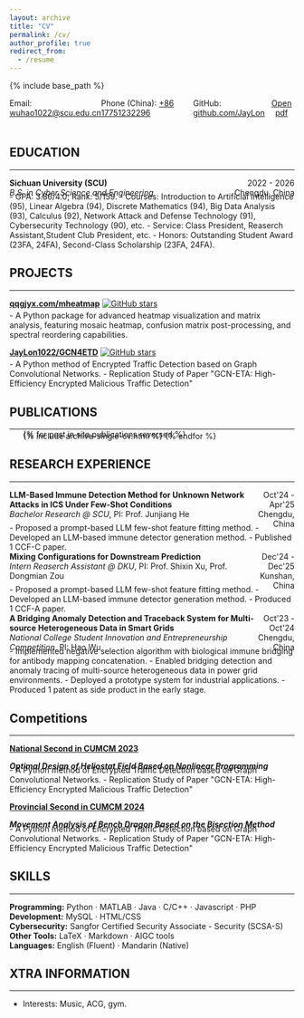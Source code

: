 ```yaml
---
layout: archive
title: "CV"
permalink: /cv/
author_profile: true
redirect_from:
  - /resume
---
```

{% include base_path %}

<div style="display: flex; justify-content: space-between;">
  <div>
    Email: <a href="mailto:wuhao1022@scu.edu.cn" target="_blank">wuhao1022@scu.edu.cn</a><br>
  </div>
  <div>
    Phone (China): <a href="tel:+8617751232296" target="_blank">+86 17751232296</a><br>
  </div>
  <div>
    GitHub: <a href="http://github.com/JayLon1022" target="_blank">github.com/JayLon</a>
  </div>
  <div style="text-align: center; margin-bottom: 20px;" class="no-print">
  <a href="{{ site.baseurl }}/files/resume.pdf" class="btn btn--primary">
    <i class="fas fa-file-pdf" aria-hidden="true"></i> Open pdf
  </a>
  </div>
</div>

## EDUCATION

---

<div style="display: flex; justify-content: space-between;">
  <div>
    <strong>Sichuan University (SCU)</strong><br>
    <em>B.S. in Cyber Science and Engineering</em><br>
  </div>
  <div style="text-align: right;">
    2022 - 2026<br>
    Chengdu, China
  </div>
</div>
<div style="margin-top: -0.7em;"></div>
- GPA: 3.86/4.0;  Rank: 5/159.
- Courses: Introduction to Artificial Intelligence (95), Linear Algebra (94), Discrete Mathematics (94), Big Data Analysis (93), Calculus (92), Network Attack and Defense Technology (91), Cybersecurity Technology (90), etc.
- Service: Class President, Reaserch Assistant,Student Club President, etc.
- Honors: Outstanding Student Award (23FA, 24FA), Second-Class Scholarship (23FA, 24FA).

## PROJECTS

---

**[qqgjyx.com/mheatmap](https://qqgjyx.com/mheatmap)**
[![GitHub stars](https://img.shields.io/github/stars/qqgjyx/mheatmap)](https://github.com/qqgjyx/mheatmap/stargazers)

<div style="margin-top: -0.7em;"></div>
- A Python package for advanced heatmap visualization and matrix analysis, featuring mosaic heatmap, confusion matrix post-processing, and spectral reordering capabilities.

**[JayLon1022/GCN4ETD](https://github.com/JayLon1022/GCN4ETD)**
[![GitHub stars](https://img.shields.io/github/stars/JayLon1022/GCN4ETD)](https://github.com/JayLon1022/GCN4ETD/stargazers)

<div style="margin-top: -0.7em;"></div>
- A Python method of Encrypted Traffic Detection based on Graph Convolutional Networks.
- Replication Study of Paper "GCN-ETA: High-Efficiency Encrypted Malicious Traffic Detection"

## PUBLICATIONS

---

<div style="margin-top: -1em;"></div>
<ul>{% for post in site.publications reversed %}
  <div style="margin-top: -1em;"></div>
  {% include archive-single-cv.html %}
{% endfor %}</ul>

## RESEARCH EXPERIENCE

---

<div style="display: flex; justify-content: space-between;">
  <div>
    <strong>LLM-Based Immune Detection Method for Unknown Network Attacks in ICS Under Few-Shot Conditions</strong><br>
    <em>Bachelor Research @ SCU</em>, PI: Prof. Junjiang He<br>
  </div>
  <div style="text-align: right;">
    Oct'24 - Apr'25<br>
    Chengdu, China
  </div>
</div>
<div style="margin-top: -0.7em;"></div>
- Proposed a prompt-based LLM few-shot feature fitting method.
- Developed an LLM-based immune detector generation method.
- Published 1 CCF-C paper.

<div style="display: flex; justify-content: space-between;">
  <div>
    <strong>Mixing Configurations for Downstream Prediction</strong><br>
    <em>Intern Reaserch Assistant @ DKU</em>, PI: Prof. Shixin Xu, Prof. Dongmian Zou<br>
  </div>
  <div style="text-align: right;">
    Dec'24 - Dec'25<br>
    Kunshan, China
  </div>
</div>
<div style="margin-top: -0.7em;"></div>
- Proposed a prompt-based LLM few-shot feature fitting method.
- Developed an LLM-based immune detector generation method.
- Produced 1 CCF-A paper.

<div style="display: flex; justify-content: space-between;">
  <div>
    <strong>A Bridging Anomaly Detection and Traceback System for Multi-source Heterogeneous Data in Smart Grids</strong><br>
    <em>National College Student Innovation and Entrepreneurship Competition</em>, PI: Hao Wu<br>
  </div>
  <div style="text-align: right;">
    Oct'23 - Oct'24<br>
    Chengdu, China
  </div>
</div>
<div style="margin-top: -0.7em;"></div>
- Implemented negative selection algorithm with biological immune bridging for antibody mapping concatenation.
- Enabled bridging detection and anomaly tracing of multi-source heterogeneous data in power grid environments.
- Deployed a prototype system for industrial applications.
- Produced 1 patent as side product in the early stage.

## Competitions

---

**[National Second in CUMCM 2023 ](https://JayLon1022.github.io/files/CUMCM2023.pdf)**

<div style="display: flex; justify-content: space-between;">
<strong><em>Optimal Design of Heliostat Field Based on Nonlinear Programming</em></strong>
</div>
<div style="margin-top: -0.7em;"></div>
- A Python method of Encrypted Traffic Detection based on Graph Convolutional Networks.
- Replication Study of Paper "GCN-ETA: High-Efficiency Encrypted Malicious Traffic Detection"

**[Provincial Second in CUMCM 2024](https://JayLon1022.github.io/files/CUMCM2024.pdf)**

<div style="display: flex; justify-content: space-between;">
<strong><em>Movement Analysis of Bench Dragon Based on the Bisection Method</em></strong>
</div>
<div style="margin-top: -0.7em;"></div>
- A Python method of Encrypted Traffic Detection based on Graph Convolutional Networks.
- Replication Study of Paper "GCN-ETA: High-Efficiency Encrypted Malicious Traffic Detection"

## SKILLS

---

**Programming:** Python · MATLAB · Java · C/C++ · Javascript · PHP  
**Development:** MySQL · HTML/CSS  
**Cybersecurity:** Sangfor Certified Security Associate - Security (SCSA-S)  
**Other Tools:** LaTeX · Markdown · AIGC tools  
**Languages:** English (Fluent) · Mandarin (Native)  

## XTRA INFORMATION

---

- Interests: Music, ACG, gym.
